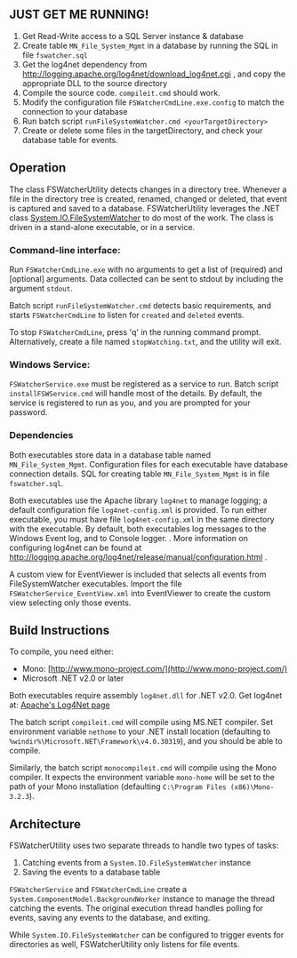 JUST GET ME RUNNING!
--------------------
1. Get Read-Write access to a SQL Server instance & database
2. Create table `MN_File_System_Mgmt` in a database by running the SQL in file `fswatcher.sql`
3. Get the log4net dependency from http://logging.apache.org/log4net/download_log4net.cgi , and copy the appropriate DLL to the source directory
4. Compile the source code.  `compileit.cmd` should work.
5. Modify the configuration file `FSWatcherCmdLine.exe.config` to match the connection to your database
6. Run batch script `runFileSystemWatcher.cmd <yourTargetDirectory>`
7. Create or delete some files in the targetDirectory, and check your database table for events.
  

Operation
---------
The class FSWatcherUtility detects changes in a directory tree.  Whenever a file in the directory tree is created, renamed, changed or deleted, that event is captured and saved to a database.  FSWatcherUtility leverages the .NET class [System.IO.FileSystemWatcher](http://msdn.microsoft.com/en-us/library/system.io.filesystemwatcher(v=vs.110).aspx) to do most of the work.  The class is driven in a stand-alone executable, or in a service.

### Command-line interface:
Run `FSWatcherCmdLine.exe` with no arguments to get a list of (required) and [optional] arguments.  Data collected can be sent to stdout by including the argument `stdout`.

Batch script `runFileSystemWatcher.cmd` detects basic requirements, and starts `FSWatcherCmdLine` to listen for `created` and `deleted` events.

To stop `FSWatcherCmdLine`, press 'q' in the running command prompt.  Alternatively, create a file named `stopWatching.txt`, and the utility will exit.

### Windows Service:
`FSWatcherService.exe` must be registered as a service to run.  Batch script `installFSWService.cmd` will handle most of the details.  By default, the service is registered to run as you, and you are prompted for your password.

### Dependencies
Both executables store data in a database table named `MN_File_System_Mgmt`.  Configuration files for each executable have database connection details.  SQL for creating table `MN_File_System_Mgmt` is in file `fswatcher.sql`.

Both executables use the Apache library `log4net` to manage logging; a default configuration file `log4net-config.xml` is provided.  To run either executable, you must have file `log4net-config.xml` in the same directory with the executable.  By default, both executables log messages to the Windows Event log, and to Console logger.  .  More information on configuring log4net can be found at http://logging.apache.org/log4net/release/manual/configuration.html .  

A custom view for EventViewer is included that selects all events from FileSystemWatcher executables.  Import the file `FSWatcherService_EventView.xml` into EventViewer to create the custom view selecting only those events.

Build Instructions
------------------
To compile, you need either:

* Mono: [http://www.mono-project.com/](http://www.mono-project.com/)
* Microsoft .NET v2.0 or later

Both executables require assembly `log4net.dll` for .NET v2.0. Get log4net at: [Apache's Log4Net page](http://logging.apache.org/log4net/download_log4net.cgi)

The batch script `compileit.cmd` will compile using MS.NET compiler.  Set environment variable `nethome` to your .NET install location (defaulting to `%windir%\Microsoft.NET\Framework\v4.0.30319`), and you should be able to compile.

Similarly, the batch script `monocompileit.cmd` will compile using the Mono compiler.  It expects the environment variable `mono-home` will be set to the path of your Mono installation (defaulting `C:\Program Files (x86)\Mono-3.2.3`).

Architecture
------------
FSWatcherUtility uses two separate threads to handle two types of tasks:

1. Catching events from a `System.IO.FileSystemWatcher` instance
2. Saving the events to a database table

`FSWatcherService` and `FSWatcherCmdLine` create a `System.ComponentModel.BackgroundWorker` instance to manage the thread catching the events.  The original execution thread handles polling for events, saving any events to the database, and exiting.

While `System.IO.FileSystemWatcher` can be configured to trigger events for directories as well, FSWatcherUtility only listens for file events.

